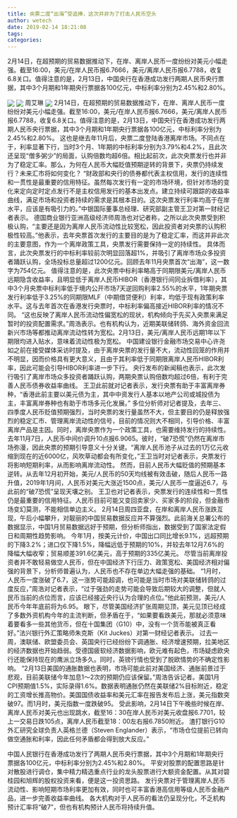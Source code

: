 ```yaml
---
title: 央票二度“出海”受追捧，这次并非为了打击人民币空头
author: wetech
date: 2019-02-14 18:21:08
tags: 
categories: 
---
```

2月14日，在超预期的贸易数据推动下，在岸、离岸人民币一度纷纷对美元小幅走强。截至16:00，美元/在岸人民币报6.7666，美元/离岸人民币报6.7788，收复6.8关口。值得注意的是，2月13日，中国央行在香港成功发行两期人民币央行票据，其中3个月期和1年期央行票据各100亿元，中标利率分别为2.45%和2.80%。
<!-- more -->
<img align="center" border="0" src="https://imgcdn.yicai.com/uppics/images/2019/02/84d1b171e0d3ef7cdc760c5241d8ee65.jpg" />
<img align="center" border="0" src="https://imgcdn.yicai.com/uppics/images/2019/02/f588331e7448734f70675203afd5f360.jpg" />
周艾琳
<img align="center" border="0" src="https://imgcdn.yicai.com/uppics/images/2019/02/d226e15a3d967d86fe092078b75d63e0.jpg" />
2月14日，在超预期的贸易数据推动下，在岸、离岸人民币一度纷纷对美元小幅走强。截至16:00，美元/在岸人民币报6.7666，美元/离岸人民币报6.7788，收复6.8关口。值得注意的是，2月13日，中国央行在香港成功发行两期人民币央行票据，其中3个月期和1年期央行票据各100亿元，中标利率分别为2.45%和2.80%。
这也是继去年11月后，央票二度登陆香港离岸市场。不同点在于，利率显著下行，当时3个月、1年期的中标利率分别为3.79%和4.2%，且此次还呈现“僧多粥少”的局面，认购倍数均超6倍。相比起前次，此次央票发行也并非为了稳定汇率。那么，为何在人民币大幅贬值预期逆转的背景下，央票仍持续发行？未来汇市将如何变化？
“财政部和央行的债券都代表主权信用，发行的连续性和一贯性是最重要的信用特征。虽然每次发行有一定的市场环境，但针对市场的变化来定向定时定点发行不是主权信用发行的基本出发点。建立持续可跟踪的收益率曲线，满足市场和投资者持续的需求是其根本目的。这次央票发行利率均高于在岸水平，应该是有吸引力的。”中银国际董事总经理、研究部副主管王卫对第一财经记者表示。
德国商业银行亚洲高级经济师周浩也对记者称，之所以此次央票受到积极认购，“主要还是因为离岸人民币流动性比较宽松，因此投资者对央票的认购积极性较高。”他表示，去年央票首次发行的主要目的是为了稳定汇率，而这并非此次的主要意图，作为一个离岸政策工具，央票发行需要保持一定的持续性。
具体而言，此次央票发行的中标利率较前次明显回落超1%，并吸引了离岸市场众多投资者踊跃认购，全场投标总量超过1200亿元。回顾去年11月央票首次“出海”，这一数字为754亿元。
值得注意的是，此次央票中标利率略高于同期限美元/离岸人民币远期隐含收益率，且明显低于离岸人民币HIBOR（香港银行间同业拆借利率），其中3个月央票中标利率低于境内公开市场7天逆回购利率2.55%的水平，1年期央票发行利率低于3.25%的同期限MLF（中期借贷便利）利率，均低于现有政策利率水平。这与去年首次在香港发行央票时，中标利率偏高接近HIBOR利率的情况不同。
“这也反映了离岸人民币流动性偏宽松的现状，机构倾向于先买入央票来满足暂时的投资配置需求。”周浩表示。也有机构认为，近期美联储转鸽、海外资金回流新兴市场等都推动离岸流动性转为宽松。2月13日，美元/离岸人民币远期1年以下期限均进入贴水，意味着流动性极为宽松。
中国建设银行金融市场交易中心许尧如之前在接受媒体采访时提及，由于离岸央票的发行量不大，流动性回笼的作用并不明显，因而价格具有更大意义，且由于其利率低于同期限离岸人民币HIBOR利率，因此可能会引导HIBOR利率进一步下行。
央行发布的新闻稿也表示，此次发行吸引了离岸市场众多投资者踊跃认购，两期央票认购倍数均超过6倍，有利于完善人民币债券收益率曲线。
王卫此前就对记者表示，发行央票有助于丰富离岸券种，“香港此前主要以美元债为主，其中中资发行人基本以地产公司或城投债为主，丰富离岸券种也有助于市场多元化发展。”
多位分析师对记者提及，去年三、四季度人民币贬值预期强烈，当时央票的发行量虽然不大，但主要目的仍是释放强烈的稳定汇市、管理离岸流动性的信号，目前的情况则大不相同，引导价格、丰富离岸产品是主因。同时，离岸央票作为一个政策工具，也需要维持发行的持续性。
去年11月7日，人民币中间价调升10点报6.9065。彼时，“破7恐慌”仍然在离岸市场弥漫，因此央票的预期引导意义十分关键。“离岸人民币池子从过去的1万亿元收缩到现在的近6000亿，风吹草动都会有所变化，”王卫当时对记者表示，央票发行将影响短期利率，从而影响离岸流动性。
然而，目前人民币大幅贬值的预期基本逆转。从去年12月初开始，美元/人民币的50天均线被有效击破，随后人民币一路升值，2019年1月间，人民币对美元大涨近1500点，美元/人民币一度逼近6.7，与此前的“破7恐慌”呈现天壤之别。
王卫也对记者表示，央票发行的连续性和一贯性仍是最重要的信用特征。人民币目前可能又变回卖家少、买家多的阶段，但金融市场变幻莫测，不能相信单边主义。
2月14日周四亚盘，在岸和离岸人民币涨跌互现，午后小幅攀升，对靓丽的中国贸易数据反应并不算强烈。此前海关总署公布的数据显示，中国1月贸易数据远好于预期，但分析师指出，数据受到了国家法定假日和周期性趋势影响。
今年1月，按美元计价，中国出口同比增长9.1%，远超预期的下降3.2%；进口仅下降1.5%，降幅远低于预期的10%，并较去年12月7.6%的降幅大幅收窄；贸易顺差391.6亿美元，高于预期的335亿美元。
尽管当前离岸投资者并不敢轻易做空人民币，但在中国经济下行压力、政策宽松、美国经济相对偏强的背景下，分析师普遍认为，人民币也不存在单边大幅走强的基础。
“1月时，人民币一度涨破了6.7，这一涨势可能超调，也可能是当时市场对美联储转鸽的过度反应，”周浩对记者表示，“过于强劲的走势可能会导致后期较大的调整，但就人民币当前的点位而言，应该已经接近央行认为合理的点位。”他此前预测，美元/人民币今年年底前将为6.95。
眼下，尽管美国经济扩张周期见顶，美元见顶已经成了多数外资机构今年的主流判断，但矛盾在于，“如果要看跌美元，那就必须意味着要看多一些其他货币，但在十国集团（G10）中，没有一个货币能被真正看好。”法兴银行外汇策略师朱克斯（Kit Juckes）对第一财经记者表示。
过去一周，澳联储、欧盟委员会、英国央行已经纷纷下调通胀、经济增速预期，拉美地区的经济数据也开始趋弱。受德国疲软经济数据影响，欧元难有起色，市场疑虑欧央行还能保持现在的鹰派立场多久。同时，英镑行情也受到了脱欧情势的不确定性影响。
“2月13日美国的通胀数据也表明，市场可能此前对美国经济、通胀前景过于悲观，目前美联储今年加息1～2次的预期仍应该保留。”周浩告诉记者。美国1月CPI预期值1.5%，实际录得1.6%。数据表明通胀仍然在美联储2%目标附近，稳定的工资增长推高物价。美国国债收益率和美元汇率在报告发布后上涨，美元指数突破97。而1月时，美元指数一度跌破95。
受此影响，2月14日下午晚些时候在岸、离岸人民币对美元也出现跳水，截至16：30在岸人民币对美元收盘报6.7701，较上一交易日跌105点，离岸人民币截至18：00左右报6.7850附近。
渣打银行G10外汇研究全球负责人英格兰德（Steven Englander）表示，“市场仓位提前已转向做空通胀和利率，因此任何矛盾都会得到放大反应。”
 
 
中国人民银行在香港成功发行了两期人民币央行票据，其中3个月期和1年期央行票据各100亿元，中标利率分别为2.45%和2.80%。
平安对股票的配置思路是针对散股进行调仓，集中精力精选重点行业的龙头股票进行大额资金配置。从其对碧桂园和旭辉的股权投资来看，便是这一投资思路。
发行央票对于管理离岸人民币流动性、影响短期市场利率更加有效，同时也可丰富香港高信用等级人民币金融产品，进一步完善收益率曲线。
各大机构对于人民币的看法仍呈现分化，不乏机构预计汇率将“破7”，但也有机构预计人民币将持续升值。
